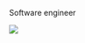 Software engineer

<div >

[<img src="https://img.shields.io/badge/portfolio-web-%23.svg?&style=for-the-badge&logo=&logoColor=white%22"/>](https://raindyhardian.vercel.app/)

</div>
